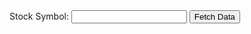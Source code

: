 <!DOCTYPE html>
<html>
<head>
  <title>Stock Data</title>
  <script src="https://code.jquery.com/jquery-3.6.0.min.js"></script>
  <script src="https://cdn.jsdelivr.net/npm/chart.js"></script>
  <script>
      var chart; // Variable to hold the chart object
      var datasets = []; // Array to hold the chart datasets
      var maxDataPoints = 100; // Maximum number of data points to display on the chart
      function fetchAndDisplayStockData() {
          var symbol = $("#symbol-input").val(); // Get the stock symbol from the input field
          // Make a GET request to fetch new data from the API
          $.ajax({
              url: "https://alpha-vantage.p.rapidapi.com/query",
              headers: {
                  "X-RapidAPI-Key": "86d3c88c86mshe0398d184fbafbdp102e5bjsn36861be80236", // Replace with your RapidAPI key
                  "X-RapidAPI-Host": "alpha-vantage.p.rapidapi.com"
              },
              data: {
                  interval: "1min",
                  function: "TIME_SERIES_INTRADAY",
                  symbol: symbol,
                  datatype: "json",
                  output_size: "compact"
              },
              success: function(data) {
                  // Clear the existing datasets
                  datasets = [];
                  // Extract the time series data
                  var timeSeriesData = data['Time Series (1min)'];
                  var timestamps = Object.keys(timeSeriesData);
                  var openData = [];
                  var highData = [];
                  var lowData = [];
                  var closeData = [];
                  // Extract the OHLC (open, high, low, close) data for the chart
                  for (var i = timestamps.length - 1; i >= 0; i--) {
                      var timestamp = timestamps[i];
                      var row = timeSeriesData[timestamp];
                      openData.push(row['1. open']);
                      highData.push(row['2. high']);
                      lowData.push(row['3. low']);
                      closeData.push(row['4. close']);
                  }
                  // Reverse the order of timestamps and data arrays
                  timestamps.reverse();
                  openData.reverse();
                  highData.reverse();
                  lowData.reverse();
                  closeData.reverse();
                  // Trim the data arrays to the maximum number of data points
                  if (timestamps.length > maxDataPoints) {
                      timestamps = timestamps.slice(timestamps.length - maxDataPoints);
                      openData = openData.slice(openData.length - maxDataPoints);
                      highData = highData.slice(highData.length - maxDataPoints);
                      lowData = lowData.slice(lowData.length - maxDataPoints);
                      closeData = closeData.slice(closeData.length - maxDataPoints);
                  }
                  // Create the chart datasets
                  datasets.push({
                      label: 'Open',
                      data: openData,
                      borderColor: 'rgba(255, 99, 132, 1)',
                      fill: false
                  });
                  datasets.push({
                      label: 'High',
                      data: highData,
                      borderColor: 'rgba(54, 162, 235, 1)',
                      fill: false
                  });
                  datasets.push({
                      label: 'Low',
                      data: lowData,
                      borderColor: 'rgba(75, 192, 192, 1)',
                      fill: false
                  });
                  datasets.push({
                      label: 'Close',
                      data: closeData,
                      borderColor: 'rgba(153, 102, 255, 1)',
                      fill: false
                  });
                  // Destroy the existing chart (if any)
                  if (chart) {
                      chart.destroy();
                  }
                  // Create a new chart with the updated data
                  var ctx = document.getElementById('stock-chart').getContext('2d');
                  chart = new Chart(ctx, {
                      type: 'line',
                      data: {
                          labels: timestamps.map(function(timestamp) {
                              return timestamp.split(' ')[1]; // Extract the time from the timestamp
                          }),
                          datasets: datasets
                      },
                      options: {
                          responsive: true,
                          maintainAspectRatio: true, // Set maintainAspectRatio to true
                          aspectRatio: 1, // Set the aspect ratio to 1 for a square chart
                          scales: {
                              x: {
                                  display: true,
                                  title: {
                                      display: true,
                                      text: 'Time'
                                  },
                                  ticks: {
                                      maxRotation: 0 // Prevent label rotation on the X-axis
                                  }
                              },
                              y: {
                                  display: true,
                                  title: {
                                      display: true,
                                      text: 'Price'
                                  }
                              }
                          },
                          layout: {
                              padding: {
                                  left: 50,
                                  right: 50,
                                  top: 50,
                                  bottom: 50
                              }
                          }
                      }
                  });
              },
              error: function() {
                  console.log("Failed to fetch stock data.");
              }
          });
      }
  </script>
  <style>
      #stock-chart {
          max-width: 1200px;
          max-height: 1200px;
      }

      button {
          background-color: lavender;
          color: lavender;
      }
  </style>
</head>
<body>
  <div>
      <label for="symbol-input">Stock Symbol:</label>
      <input type="text" id="symbol-input">
      <button onclick="fetchAndDisplayStockData()">Fetch Data</button>
  </div>
  <canvas id="stock-chart"></canvas>
</body>
</html>